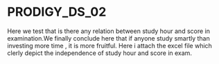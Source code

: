 # PRODIGY_DS_02
Here we test that is there any relation between study hour and score in examination.We finally conclude here that if anyone study smartly than investing more time , it is more fruitful.
Here i attach the excel file which clerly depict the independence of study hour and score in exam.

